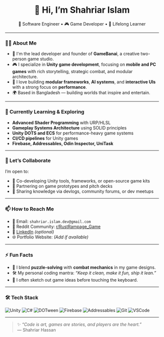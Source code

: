 <h1 align="center">👋 Hi, I’m Shahriar Islam</h1>
<p align="center">
  🚀 Software Engineer • 🎮 Game Developer • 🧠 Lifelong Learner
</p>

---

### 👨‍💻 About Me

- 💼 I'm the lead developer and founder of **GameBanai**, a creative two-person game studio.
- 🎮 I specialize in **Unity game development**, focusing on **mobile and PC games** with rich storytelling, strategic combat, and modular architecture.
- 🔧 I love building **modular frameworks**, **AI systems**, and **interactive UIs** with a strong focus on **performance**.
- 🌍 Based in Bangladesh — building worlds that inspire and entertain.

---

### 🌱 Currently Learning & Exploring

- **Advanced Shader Programming** with URP/HLSL
- **Gameplay Systems Architecture** using SOLID principles
- **Unity DOTS and ECS** for performance-heavy game systems
- **CI/CD pipelines** for Unity games
- **Firebase, Addressables, Odin Inspector, UniTask**

---

### 🤝 Let’s Collaborate

I’m open to:
- 🔹 Co-developing Unity tools, frameworks, or open-source game kits  
- 🔹 Partnering on game prototypes and pitch decks  
- 🔹 Sharing knowledge via devlogs, community forums, or dev meetups

---

### 📫 How to Reach Me

- 📧 Email: `shahriar.islam.dev@gmail.com`
- 🧠 Reddit Community: [r/RustRampage_Game](https://www.reddit.com/r/RustRampage_Game)
- 🔗 [LinkedIn](https://www.linkedin.com/in/shahriar-hassan-dev/) *(optional)*
- 🌐 Portfolio Website: *(Add if available)*

---

### ⚡ Fun Facts

- 🧩 I blend **puzzle-solving** with **combat mechanics** in my game designs.
- 🛠️ My personal coding mantra: _“Keep it clean, make it fun, ship it lean.”_
- 🎨 I often sketch out game ideas before touching the keyboard.

---

### 🛠️ Tech Stack

![Unity](https://img.shields.io/badge/-Unity-000?style=for-the-badge&logo=unity&logoColor=white)
![C#](https://img.shields.io/badge/-C%23-239120?style=for-the-badge&logo=c-sharp&logoColor=white)
![DOTween](https://img.shields.io/badge/-DOTween-FF69B4?style=for-the-badge)
![Firebase](https://img.shields.io/badge/-Firebase-FFCA28?style=for-the-badge&logo=firebase&logoColor=black)
![Addressables](https://img.shields.io/badge/-Addressables-007ACC?style=for-the-badge)
![Git](https://img.shields.io/badge/-Git-F05032?style=for-the-badge&logo=git&logoColor=white)
![VSCode](https://img.shields.io/badge/-VSCode-007ACC?style=for-the-badge&logo=visual-studio-code&logoColor=white)

---

> ✨ *“Code is art, games are stories, and players are the heart.”*  
> — Shahriar Hassan
